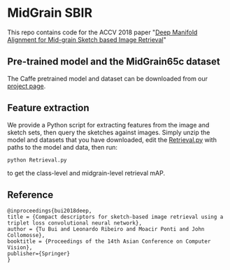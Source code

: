 # MidGrain SBIR
This repo contains code for the ACCV 2018 paper "[Deep Manifold Alignment for Mid-grain Sketch based Image Retrieval](https://cvssp.org/data/Flickr25K/ACCV18_files/ACCV_Sketch_2018.pdf)" 

## Pre-trained model and the MidGrain65c dataset
The Caffe pretrained model and dataset can be downloaded from our [project page](https://cvssp.org/data/Flickr25K/ACCV18.html).

## Feature extraction
We provide a Python script for extracting features from the image and sketch sets, then query the sketches against images. Simply unzip the model and datasets that you have downloaded, edit the [Retrieval.py](Retrieval.py) with paths to the model and data, then run:

```
python Retrieval.py
``` 

to get the class-level and midgrain-level retrieval mAP.

## Reference
```
@inproceedings{bui2018deep,
title = {Compact descriptors for sketch-based image retrieval using a triplet loss convolutional neural network},
author = {Tu Bui and Leonardo Ribeiro and Moacir Ponti and John Collomosse},
booktitle = {Proceedings of the 14th Asian Conference on Computer Vision},
publisher={Springer}
}

```
